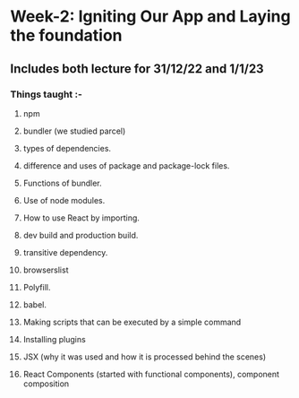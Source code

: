 # Week-2: Igniting Our App and Laying the foundation

## Includes both lecture for 31/12/22 and 1/1/23

### Things taught :-

1. npm

1. bundler (we studied parcel)

1. types of dependencies.

1. difference and uses of package and package-lock files.

1. Functions of bundler.

1. Use of node modules.

1. How to use React by importing.

1. dev build and production build.

1. transitive dependency.

1. browserslist

1. Polyfill.

1. babel.

1. Making scripts that can be executed by a simple command

1. Installing plugins

1. JSX (why it was used and how it is processed behind the scenes)

1. React Components (started with functional components), component composition
